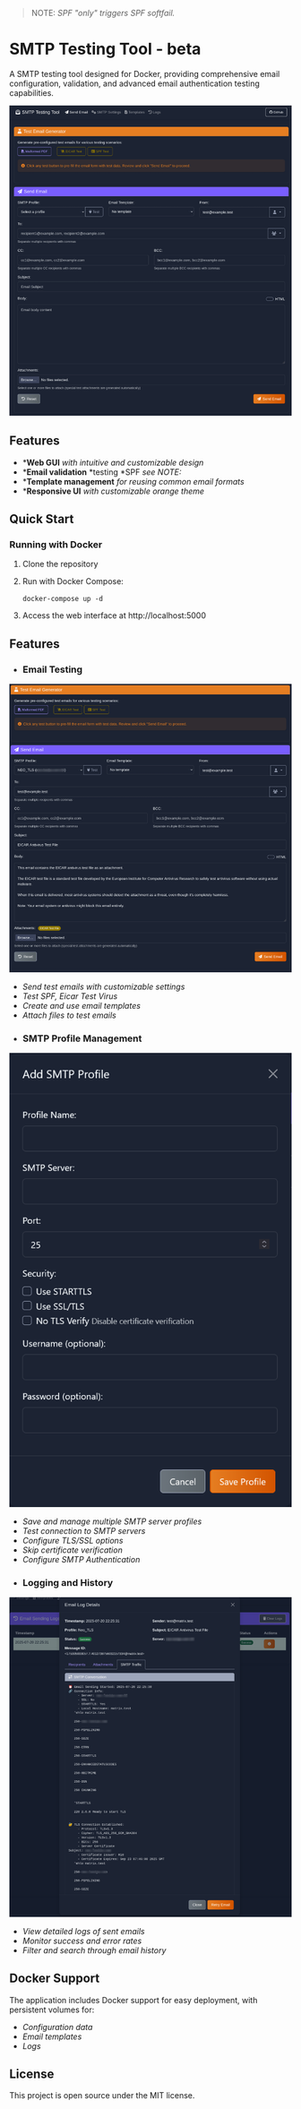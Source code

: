 > NOTE: *SPF "only" triggers SPF softfail.*



# SMTP Testing Tool - beta

A SMTP testing tool designed for Docker, providing comprehensive email configuration, validation, and advanced email authentication testing capabilities.


![Main Interface](screenshots/main_interface.png)

## Features

- ***Web GUI** *with intuitive and customizable design*
- ***Email validation** *testing *SPF *see NOTE:*
- ***Template management** *for reusing common email formats*
- ***Responsive UI** *with customizable orange theme*

## Quick Start

### Running with Docker

1. Clone the repository
2. Run with Docker Compose:

   ```
   docker-compose up -d
   ```
3. Access the web interface at http://localhost:5000

## Features

* ### Email Testing



![Email Testing](screenshots/email_testing.png)

- *Send test emails with customizable settings*
- *Test SPF, Eicar Test Virus*
- *Create and use email templates*
- *Attach files to test emails*

* ### SMTP Profile Management



![SMTP Profiles](screenshots/smtp_profiles.png)

- *Save and manage multiple SMTP server profiles*
- *Test connection to SMTP servers*
- *Configure TLS/SSL options*
- *Skip certificate verification*
- *Configure SMTP Authentication*

* ### Logging and History



![Email Logs](screenshots/email_logs.png)

- *View detailed logs of sent emails*
- *Monitor success and error rates*
- *Filter and search through email history*

## Docker Support

The application includes Docker support for easy deployment, with persistent volumes for:
- *Configuration data*
- *Email templates*
- *Logs*

## License

This project is open source under the MIT license.
